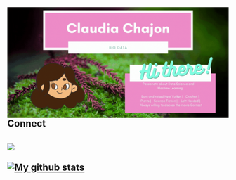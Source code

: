 
<img align="right" alt="GIF" src="Hi.gif" />



<h2> Connect <h2> 
  
<p align=”center”>
<a href=”https://www.linkedin.com/in/claudia-chajon/”>
<img src=”https://img.shields.io/badge/-LinkedIn-ff69b4?style=for-the-badge&logo=linkedin">
</a>
</p>





[![My github stats](https://github-readme-stats.vercel.app/api?username=claudiasofiaC&show_icons=true&theme=radical)](https://github.com/claudiasofiaC/github-readme-stats)



<!--
**claudiasofiaC/claudiasofiaC** is a ✨ _special_ ✨ repository because its `README.md` (this file) appears on your GitHub profile.

-->
